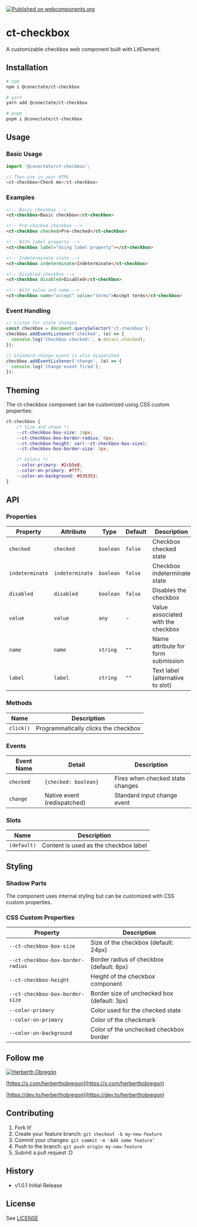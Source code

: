 [![Published on webcomponents.org](https://img.shields.io/badge/webcomponents.org-published-blue.svg)](https://github.com/conectate/ct-checkbox)

# ct-checkbox

A customizable checkbox web component built with LitElement.

## Installation

```sh
# npm
npm i @conectate/ct-checkbox

# yarn
yarn add @conectate/ct-checkbox

# pnpm
pnpm i @conectate/ct-checkbox
```

## Usage

### Basic Usage

```javascript
import '@conectate/ct-checkbox';

// Then use in your HTML
<ct-checkbox>Check me</ct-checkbox>
```

### Examples

```html
<!-- Basic checkbox -->
<ct-checkbox>Basic checkbox</ct-checkbox>

<!-- Pre-checked checkbox -->
<ct-checkbox checked>Pre-checked</ct-checkbox>

<!-- With label property -->
<ct-checkbox label="Using label property"></ct-checkbox>

<!-- Indeterminate state -->
<ct-checkbox indeterminate>Indeterminate</ct-checkbox>

<!-- Disabled checkbox -->
<ct-checkbox disabled>Disabled</ct-checkbox>

<!-- With value and name -->
<ct-checkbox name="accept" value="terms">Accept terms</ct-checkbox>
```

### Event Handling

```javascript
// Listen for state changes
const checkbox = document.querySelector('ct-checkbox');
checkbox.addEventListener('checked', (e) => {
  console.log('Checkbox checked:', e.detail.checked);
});

// Standard change event is also dispatched
checkbox.addEventListener('change', (e) => {
  console.log('Change event fired');
});
```

## Theming

The ct-checkbox component can be customized using CSS custom properties:

```css
ct-checkbox {
	/* Size and shape */
	--ct-checkbox-box-size: 24px;
	--ct-checkbox-box-border-radius: 8px;
	--ct-checkbox-height: var(--ct-checkbox-box-size);
	--ct-checkbox-box-border-size: 3px;

	/* Colors */
	--color-primary: #2cb5e8;
	--color-on-primary: #fff;
	--color-on-background: #535353;
}
```

## API

### Properties

| Property        | Attribute       | Type      | Default | Description                        |
| --------------- | --------------- | --------- | ------- | ---------------------------------- |
| `checked`       | `checked`       | `boolean` | `false` | Checkbox checked state             |
| `indeterminate` | `indeterminate` | `boolean` | `false` | Checkbox indeterminate state       |
| `disabled`      | `disabled`      | `boolean` | `false` | Disables the checkbox              |
| `value`         | `value`         | `any`     | -       | Value associated with the checkbox |
| `name`          | `name`          | `string`  | `""`    | Name attribute for form submission |
| `label`         | `label`         | `string`  | `""`    | Text label (alternative to slot)   |

### Methods

| Name      | Description                          |
| --------- | ------------------------------------ |
| `click()` | Programmatically clicks the checkbox |

### Events

| Event Name | Detail                      | Description                      |
| ---------- | --------------------------- | -------------------------------- |
| `checked`  | `{checked: boolean}`        | Fires when checked state changes |
| `change`   | Native event (redispatched) | Standard input change event      |

### Slots

| Name        | Description                           |
| ----------- | ------------------------------------- |
| `(default)` | Content is used as the checkbox label |

## Styling

### Shadow Parts

The component uses internal styling but can be customized with CSS custom properties.

### CSS Custom Properties

| Property                          | Description                                 |
| --------------------------------- | ------------------------------------------- |
| `--ct-checkbox-box-size`          | Size of the checkbox (default: 24px)        |
| `--ct-checkbox-box-border-radius` | Border radius of checkbox (default: 8px)    |
| `--ct-checkbox-height`            | Height of the checkbox component            |
| `--ct-checkbox-box-border-size`   | Border size of unchecked box (default: 3px) |
| `--color-primary`                 | Color used for the checked state            |
| `--color-on-primary`              | Color of the checkmark                      |
| `--color-on-background`           | Color of the unchecked checkbox border      |

## Follow me

[![Herberth Obregón](https://user-images.githubusercontent.com/6503845/74269077-8bc2e100-4cce-11ea-8a6f-1ba34b8b5cf2.jpg)](https://x.com/herberthobregon)

[https://x.com/herberthobregon](https://x.com/herberthobregon)

[https://dev.to/herberthobregon](https://dev.to/herberthobregon)

## Contributing

1. Fork it!
2. Create your feature branch: `git checkout -b my-new-feature`
3. Commit your changes: `git commit -m 'Add some feature'`
4. Push to the branch: `git push origin my-new-feature`
5. Submit a pull request :D

## History

- v1.0.1 Initial Release

## License

See [LICENSE](/LICENSE)
